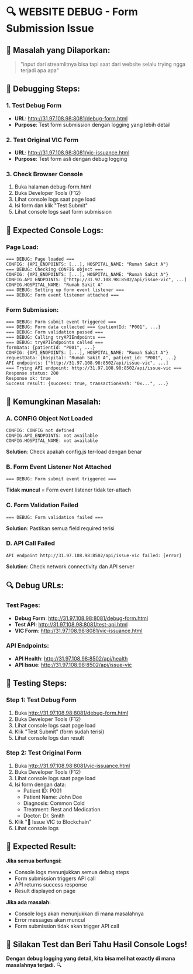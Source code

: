 # 🔍 **WEBSITE DEBUG - Form Submission Issue**

## 🎯 **Masalah yang Dilaporkan:**
> "input dari streamlitnya bisa tapi saat dari website selalu trying ngga terjadi apa apa"

## 🔧 **Debugging Steps:**

### 1. **Test Debug Form**
- **URL**: http://31.97.108.98:8081/debug-form.html
- **Purpose**: Test form submission dengan logging yang lebih detail

### 2. **Test Original VIC Form**
- **URL**: http://31.97.108.98:8081/vic-issuance.html
- **Purpose**: Test form asli dengan debug logging

### 3. **Check Browser Console**
1. Buka halaman debug-form.html
2. Buka Developer Tools (F12)
3. Lihat console logs saat page load
4. Isi form dan klik "Test Submit"
5. Lihat console logs saat form submission

## 🧪 **Expected Console Logs:**

### **Page Load:**
```
=== DEBUG: Page loaded ===
CONFIG: {API_ENDPOINTS: [...], HOSPITAL_NAME: "Rumah Sakit A"}
=== DEBUG: Checking CONFIG object ===
CONFIG: {API_ENDPOINTS: [...], HOSPITAL_NAME: "Rumah Sakit A"}
CONFIG.API_ENDPOINTS: ["http://31.97.108.98:8502/api/issue-vic", ...]
CONFIG.HOSPITAL_NAME: "Rumah Sakit A"
=== DEBUG: Setting up form event listener ===
=== DEBUG: Form event listener attached ===
```

### **Form Submission:**
```
=== DEBUG: Form submit event triggered ===
=== DEBUG: Form data collected === {patientId: "P001", ...}
=== DEBUG: Form validation passed ===
=== DEBUG: Calling tryAPIEndpoints ===
=== DEBUG: tryAPIEndpoints called ===
formData: {patientId: "P001", ...}
CONFIG: {API_ENDPOINTS: [...], HOSPITAL_NAME: "Rumah Sakit A"}
requestData: {hospital: "Rumah Sakit A", patient_id: "P001", ...}
API endpoints: ["http://31.97.108.98:8502/api/issue-vic", ...]
=== Trying API endpoint: http://31.97.108.98:8502/api/issue-vic ===
Response status: 200
Response ok: true
Success result: {success: true, transactionHash: "0x...", ...}
```

## 🚨 **Kemungkinan Masalah:**

### **A. CONFIG Object Not Loaded**
```
CONFIG: CONFIG not defined
CONFIG.API_ENDPOINTS: not available
CONFIG.HOSPITAL_NAME: not available
```
**Solution**: Check apakah config.js ter-load dengan benar

### **B. Form Event Listener Not Attached**
```
=== DEBUG: Form submit event triggered ===
```
**Tidak muncul** = Form event listener tidak ter-attach

### **C. Form Validation Failed**
```
=== DEBUG: Form validation failed ===
```
**Solution**: Pastikan semua field required terisi

### **D. API Call Failed**
```
API endpoint http://31.97.108.98:8502/api/issue-vic failed: [error]
```
**Solution**: Check network connectivity dan API server

## 🔍 **Debug URLs:**

### **Test Pages:**
- **Debug Form**: http://31.97.108.98:8081/debug-form.html
- **Test API**: http://31.97.108.98:8081/test-api.html
- **VIC Form**: http://31.97.108.98:8081/vic-issuance.html

### **API Endpoints:**
- **API Health**: http://31.97.108.98:8502/api/health
- **API Issue**: http://31.97.108.98:8502/api/issue-vic

## 🎯 **Testing Steps:**

### **Step 1: Test Debug Form**
1. Buka http://31.97.108.98:8081/debug-form.html
2. Buka Developer Tools (F12)
3. Lihat console logs saat page load
4. Klik "Test Submit" (form sudah terisi)
5. Lihat console logs dan result

### **Step 2: Test Original Form**
1. Buka http://31.97.108.98:8081/vic-issuance.html
2. Buka Developer Tools (F12)
3. Lihat console logs saat page load
4. Isi form dengan data:
   - Patient ID: P001
   - Patient Name: John Doe
   - Diagnosis: Common Cold
   - Treatment: Rest and Medication
   - Doctor: Dr. Smith
5. Klik "🔗 Issue VIC to Blockchain"
6. Lihat console logs

## 🎉 **Expected Result:**

**Jika semua berfungsi:**
- Console logs menunjukkan semua debug steps
- Form submission triggers API call
- API returns success response
- Result displayed on page

**Jika ada masalah:**
- Console logs akan menunjukkan di mana masalahnya
- Error messages akan muncul
- Form submission tidak akan trigger API call

## 📱 **Silakan Test dan Beri Tahu Hasil Console Logs!**

**Dengan debug logging yang detail, kita bisa melihat exactly di mana masalahnya terjadi.** 🔍
